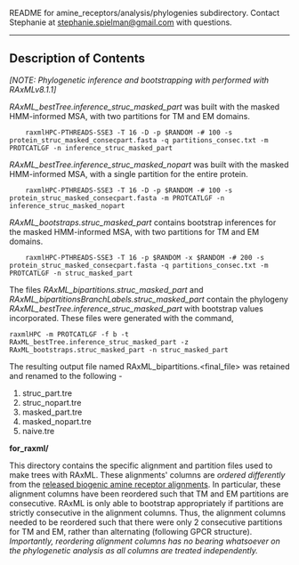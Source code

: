 README for amine_receptors/analysis/phylogenies subdirectory. 
Contact Stephanie at stephanie.spielman@gmail.com with questions.

---



## Description of Contents
_[NOTE: Phylogenetic inference and bootstrapping with performed with RAxMLv8.1.1]_

*RAxML_bestTree.inference_struc_masked_part* was built with the masked HMM-informed MSA, with two partitions for TM and EM domains.
        
        raxmlHPC-PTHREADS-SSE3 -T 16 -D -p $RANDOM -# 100 -s protein_struc_masked_consecpart.fasta -q partitions_consec.txt -m PROTCATLGF -n inference_struc_masked_part


*RAxML_bestTree.inference_struc_masked_nopart* was built with the masked HMM-informed MSA, with a single partition for the entire protein.
        
        raxmlHPC-PTHREADS-SSE3 -T 16 -D -p $RANDOM -# 100 -s protein_struc_masked_consecpart.fasta -m PROTCATLGF -n inference_struc_masked_nopart

       
*RAxML_bootstraps.struc_masked_part* contains bootstrap inferences for the masked HMM-informed MSA, with two partitions for TM and EM domains.
        
        raxmlHPC-PTHREADS-SSE3 -T 16 -p $RANDOM -x $RANDOM -# 200 -s protein_struc_masked_consecpart.fasta -q partitions_consec.txt -m PROTCATLGF -n struc_masked_part 

The files *RAxML_bipartitions.struc_masked_part* and *RAxML_bipartitionsBranchLabels.struc_masked_part* contain the phylogeny *RAxML_bestTree.inference_struc_masked_part* with bootstrap values incorporated.
These files were generated with the command,
```
raxmlHPC -m PROTCATLGF -f b -t RAxML_bestTree.inference_struc_masked_part -z RAxML_bootstraps.struc_masked_part -n struc_masked_part
```
The resulting output file named RAxML_bipartitions.<final_file> was retained and renamed to the following - 

1. struc_part.tre
2. struc_nopart.tre
3. masked_part.tre
4. masked_nopart.tre
5. naive.tre


__for_raxml/__    

This directory contains the specific alignment and partition files used to make trees with RAxML. These alignments' columns are *ordered differently* from the [released biogenic amine receptor alignments](../alignments/). In particular, these alignment columns have been reordered such that TM and EM partitions are consecutive. RAxML is only able to bootstrap appropriately if partitions are strictly consecutive in the alignment columns. Thus, the alignment columns needed to be reordered such that there were only 2 consecutive partitions for TM and EM, rather than alternating (following GPCR structure). *Importantly, reordering alignment columns has no bearing whatsoever on the phylogenetic analysis as all columns are treated independently.*

